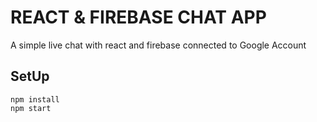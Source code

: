 # REACT & FIREBASE CHAT APP
A simple live chat with react and firebase connected to Google Account

## SetUp
```
npm install
npm start
```